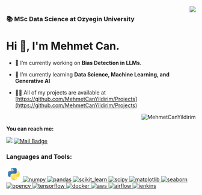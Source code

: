 <img align='right' src="https://github-readme-stats.vercel.app/api?username=MehmetCanYildirim&show_icons=true">


<h3 align="left">📚 MSc Data Science at Ozyegin University</h3>
<h1 align="left">Hi 👋, I'm Mehmet Can.</h1>

- 🔭 I’m currently working on **Bias Detection in LLMs.**

- 🌱 I’m currently learning **Data Science, Machine Learning, and Generative AI** 

- 👨‍💻 All of my projects are available at [https://github.com/MehmetCanYildirim/Projects](https://github.com/MehmetCanYildirim/Projects)

<p align="right"> <img src="https://komarev.com/ghpvc/?username=MehmetCanYildirim" alt="MehmetCanYildirim" /> </p>

**You can reach me:**

[![](https://img.shields.io/badge/linkedin-%230077B5.svg?&style=for-the-badge&logo=linkedin&logoColor=white)](https://www.linkedin.com/in/mehmetcanyildirim/) [![Mail Badge](https://img.shields.io/badge/mehmetcanyildirimmm@gmail.com-c14438?style=for-the-badge&logo=Gmail&logoColor=white&link=mailto:mehmetcanyildirimmm@gmail.com)](mailto:mehmetcanyildirimmm@gmail.com)


<h3 align="left">Languages and Tools:</h3>
<p align="left"> 
  <a href="https://www.python.org" target="_blank"> 
    <img src="https://raw.githubusercontent.com/devicons/devicon/master/icons/python/python-original.svg" alt="python" width="40" height="40"/> 
  </a> 
  <a href="https://numpy.org/" target="_blank"> 
    <img src="https://upload.wikimedia.org/wikipedia/commons/3/31/NumPy_logo_2020.svg" alt="numpy" width="40" height="40"/> 
  </a>
  <a href="https://pandas.pydata.org/" target="_blank"> 
    <img src="https://upload.wikimedia.org/wikipedia/commons/e/ed/Pandas_logo.svg" alt="pandas" width="40" height="40"/> 
  </a>
  <a href="https://scikit-learn.org/" target="_blank" rel="noreferrer"> 
    <img src="https://upload.wikimedia.org/wikipedia/commons/0/05/Scikit_learn_logo_small.svg" alt="scikit_learn" width="40" height="40"/> 
  </a> 
  <a href="https://scipy.org/" target="_blank"> 
    <img src="https://upload.wikimedia.org/wikipedia/commons/b/b2/SCIPY_2.svg" alt="scipy" width="40" height="40"/> 
  </a>
  <a href="https://matplotlib.org/" target="_blank"> 
    <img src="https://upload.wikimedia.org/wikipedia/commons/8/84/Matplotlib_icon.svg" alt="matplotlib" width="40" height="40"/> 
  </a>
  <a href="https://seaborn.pydata.org/" target="_blank"> 
    <img src="https://seaborn.pydata.org/_images/logo-mark-lightbg.svg" alt="seaborn" width="40" height="40"/> 
  </a>
  <a href="https://opencv.org/" target="_blank"> 
    <img src="https://www.vectorlogo.zone/logos/opencv/opencv-icon.svg" alt="opencv" width="40" height="40"/> 
  </a> 
  <a href="https://www.tensorflow.org" target="_blank"> 
    <img src="https://www.vectorlogo.zone/logos/tensorflow/tensorflow-icon.svg" alt="tensorflow" width="40" height="40"/> 
  </a> 
  <a href="https://www.docker.com/" target="_blank"> 
    <img src="https://www.vectorlogo.zone/logos/docker/docker-icon.svg" alt="docker" width="40" height="40"/> 
  </a>
  <a href="https://aws.amazon.com/" target="_blank"> 
    <img src="https://www.vectorlogo.zone/logos/amazon_aws/amazon_aws-icon.svg" alt="aws" width="40" height="40"/> 
  </a>
  <a href="https://airflow.apache.org/" target="_blank"> 
    <img src="https://upload.wikimedia.org/wikipedia/commons/d/de/AirflowLogo.png" alt="airflow" width="40" height="40"/> 
  </a>
  <a href="https://www.jenkins.io/" target="_blank"> 
    <img src="https://www.vectorlogo.zone/logos/jenkins/jenkins-icon.svg" alt="jenkins" width="40" height="40"/> 
  </a>
</p>
